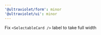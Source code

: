 ```yaml
---
'@ultraviolet/form': minor
'@ultraviolet/ui': minor
---
```


Fix `<SelectableCard />` label to take full width
